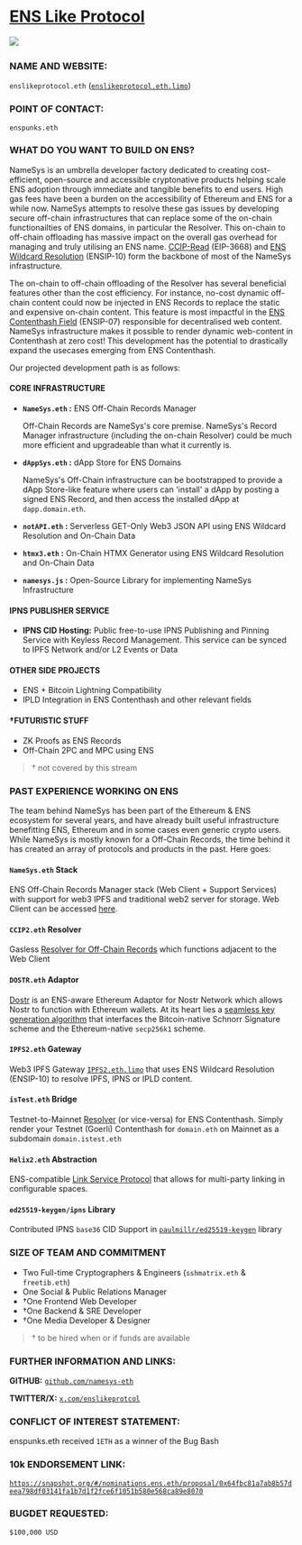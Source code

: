 # [ENS Like Protocol](https://enslikeprotocol.eth.limo)

![](upload://is0h9NEXKSX8QzldUHGZeXwUOLS.png)
&nbsp;

### NAME AND WEBSITE:

`enslikeprotocol.eth` ([`enslikeprotocol.eth.limo`](https://enslikeprotocol.eth.limo))

### POINT OF CONTACT:

`enspunks.eth` 

### WHAT DO YOU WANT TO BUILD ON ENS?

NameSys is an umbrella developer factory dedicated to creating cost-efficient, open-source and accessible cryptonative products helping scale ENS adoption through immediate and tangible benefits to end users. High gas fees have been a burden on the accessibility of Ethereum and ENS for a while now. NameSys attempts to resolve these gas issues by developing secure off-chain infrastructures that can replace some of the on-chain functionailties of ENS domains, in particular the Resolver. This on-chain to off-chain offloading has massive impact on the overall gas overhead for managing and truly utilising an ENS name. [CCIP-Read](https://eips.ethereum.org/EIPS/eip-3668) (EIP-3668) and [ENS Wildcard Resolution](https://docs.ens.domains/ens-improvement-proposals/ensip-10-wildcard-resolution) (ENSIP-10) form the backbone of most of the NameSys infrastructure.

The on-chain to off-chain offloading of the Resolver has several beneficial features other than the cost efficiency. For instance, no-cost dynamic off-chain content could now be injected in ENS Records to replace the static and expensive on-chain content. This feature is most impactful in the [ENS Contenthash Field](https://docs.ens.domains/ens-improvement-proposals/ensip-7-contenthash-field) (ENSIP-07) responsible for decentralised web content. NameSys infrastructure makes it possible to render dynamic web-content in Contenthash at zero cost! This development has the potential to drastically expand the usecases emerging from ENS Contenthash.

Our projected development path is as follows:

#### CORE INFRASTRUCTURE

- **`NameSys.eth` :** ENS Off-Chain Records Manager
   
   Off-Chain Records are NameSys's core premise. NameSys's Record Manager infrastructure (including the on-chain Resolver) could be much more efficient and upgradeable than what it currently is. 

- **`dAppSys.eth` :** dApp Store for ENS Domains 

   NameSys's Off-Chain infrastructure can be bootstrapped to provide a dApp Store-like feature where users can 'install' a dApp by posting a signed ENS Record, and then access the installed dApp at `dapp.domain.eth`.

- **`notAPI.eth` :** Serverless GET-Only Web3 JSON API using ENS Wildcard Resolution and On-Chain Data 

- **`htmx3.eth` :** On-Chain HTMX Generator using ENS Wildcard Resolution and On-Chain Data

- **`namesys.js` :** Open-Source Library for implementing NameSys Infrastructure

#### IPNS PUBLISHER SERVICE
- **IPNS CID Hosting:** Public free-to-use IPNS Publishing and Pinning Service with Keyless Record Management. This service can be synced to IPFS Network and/or L2 Events or Data

#### OTHER SIDE PROJECTS
- ENS + Bitcoin Lightning Compatibility
- IPLD Integration in ENS Contenthash and other relevant fields

#### †FUTURISTIC STUFF
- ZK Proofs as ENS Records
- Off-Chain 2PC and MPC using ENS

> † not covered by this stream

### PAST EXPERIENCE WORKING ON ENS
The team behind NameSys has been part of the Ethereum & ENS ecosystem for several years, and have already built useful infrastructure benefitting ENS, Ethereum and in some cases even generic crypto users. While NameSys is mostly known for a Off-Chain Records, the time behind it has created an array of protocols and products in the past. Here goes:

#### `NameSys.eth` Stack
ENS Off-Chain Records Manager stack (Web Client + Support Services) with support for web3 IPFS and traditional web2 server for storage. Web Client can be accessed [here](https://namesys.xyz).

#### `CCIP2.eth` Resolver
Gasless [Resolver for Off-Chain Records](https://etherscan.io/address/0x839b3b540a9572448fd1b2335e0eb09ac1a02885) which functions adjacent to the Web Client 

#### `DOSTR.eth` Adaptor
[Dostr](https://dostr.xyz) is an ENS-aware Ethereum Adaptor for Nostr Network which allows Nostr to function with Ethereum wallets. At its heart lies a [seamless key generation algorithm](https://github.com/dostr-eth/nips/blob/ethkeygen/111.md) that interfaces the Bitcoin-native Schnorr Signature scheme and the Ethereum-native `secp256k1` scheme.

#### `IPFS2.eth` Gateway
Web3 IPFS Gateway [`IPFS2.eth.limo`](https://ipfs2.eth.limo) that uses ENS Wildcard Resolution (ENSIP-10) to resolve IPFS, IPNS or IPLD content.

#### `isTest.eth` Bridge
Testnet-to-Mainnet [Resolver](https://etherscan.io/address/0x0Db7E56BFE3cbCD7B952F750c303CbF809585C6b#code) (or vice-versa) for ENS Contenthash. Simply render your Testnet (Goerli) Contenthash for `domain.eth` on Mainnet as a subdomain `domain.istest.eth`

#### `Helix2.eth` Abstraction
ENS-compatible [Link Service Protocol](https://github.com/helix-coupler/resources/blob/master/yellow-paper/helix2.pdf) that allows for multi-party linking in configurable spaces.

#### `ed25519-keygen/ipns` Library
Contributed IPNS `base36` CID Support in [`paulmillr/ed25519-keygen`](https://github.com/paulmillr/ed25519-keygen/pull/10) library

### SIZE OF TEAM AND COMMITMENT
- Two Full-time Cryptographers & Engineers (`sshmatrix.eth` & `freetib.eth`)
- One Social & Public Relations Manager
- †One Frontend Web Developer
- †One Backend & SRE Developer
- †One Media Developer & Designer

> † to be hired when or if funds are available

### FURTHER INFORMATION AND LINKS:

**GITHUB:** [`github.com/namesys-eth`](https://github.com/namesys-eth)

**TWITTER/X:** [`x.com/enslikeprotcol`](https://x.com/enslikeprotocol)

### CONFLICT OF INTEREST STATEMENT:
enspunks.eth received `1ETH` as a winner of the Bug Bash

### 10k ENDORSEMENT LINK:
[`https://snapshot.org/#/nominations.ens.eth/proposal/0x64fbc81a7ab8b57deea798df03141fa1b7d1f2fce6f1051b580e568ca89e8070`](https://snapshot.org/#/nominations.ens.eth/proposal/0x64fbc81a7ab8b57deea798df03141fa1b7d1f2fce6f1051b580e568ca89e8070)

### BUGDET REQUESTED:
`$100,000 USD`
